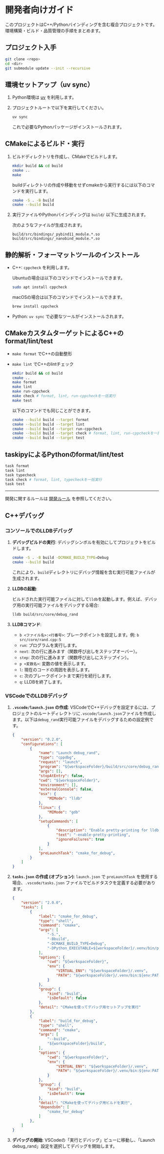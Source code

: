 # 開発者向けガイド

このプロジェクトはC++/Pythonバインディングを含む複合プロジェクトです。環境構築・ビルド・品質管理の手順をまとめます。

## プロジェクト入手

``` sh
git clone <repo>
cd <dir>
git submodule update --init --recursive
```

## 環境セットアップ（uv sync）

1. Python環境は [uv](https://github.com/astral-sh/uv) を利用します。
2. プロジェクトルートで以下を実行してください。

    ```sh
    uv sync
    ```

    これで必要なPythonパッケージがインストールされます。

## CMakeによるビルド・実行

1. ビルドディレクトリを作成し、CMakeでビルドします。

    ```sh
    mkdir build && cd build
    cmake ..
    make
    ```

    buildディレクトリの作成や移動をせずcmakeから実行するには以下のコマンドを実行します。

    ```sh
    cmake -S . -B build
    cmake --build build
    ```

2. 実行ファイルやPythonバインディングは `build/` 以下に生成されます。

    次のようなファイルが生成されます。

    ``` text
    build/src/bindings/_pybind11_module.*.so
    build/src/bindings/_nanobind_module.*.so
    ```

## 静的解析・フォーマットツールのインストール

- C++: `cppcheck` を利用します。

    Ubuntuの場合は以下のコマンドでインストールできます。

    ```sh
    sudo apt install cppcheck
    ```

    macOSの場合は以下のコマンドでインストールできます。

    ```sh
    brew install cppcheck
    ```

- Python: `uv sync` で必要なツールがインストールされます。

## CMakeカスタムターゲットによるC++のformat/lint/test

- `make format` でC++の自動整形
- `make lint` でC++のlintチェック

    ```sh
    mkdir build && cd build
    cmake ..
    make format
    make lint
    make run-cppcheck
    make check # format, lint, run-cppcheckを一括実行
    make test
    ```

    以下のコマンドでも同じことができます。

    ```sh
    cmake --build build --target format
    cmake --build build --target lint
    cmake --build build --target run-cppcheck
    cmake --build build --target check # format, lint, run-cppcheckを一括実行
    cmake --build build --target test
    ```

## taskipyによるPythonのformat/lint/test

```sh
task format
task lint
task typecheck
task check # format, lint, typecheckを一括実行
task test
```

---

開発に関するルールは [開発ルール](development-rules.md) を参照してください。

## C++デバッグ

### コンソールでのLLDBデバッグ

1. **デバッグビルドの実行**:
    デバッグシンボルを有効にしてプロジェクトをビルドします。

    ```bash
    cmake -S . -B build -DCMAKE_BUILD_TYPE=Debug
    cmake --build build
    ```

    これにより、`build`ディレクトリにデバッグ情報を含む実行可能ファイルが生成されます。

2. **LLDBの起動**:

    ビルドされた実行可能ファイルに対して`lldb`を起動します。例えば、デバッグ用の実行可能ファイルをデバッグする場合:

    ```bash
    lldb build/src/core/debug_rand
    ```

3. **LLDBコマンド**:
    - `b <ファイル名>:<行番号>`: ブレークポイントを設定します。例: `b src/core/rand.cpp:5`
    - `run`: プログラムを実行します。
    - `next`: 次の行に進みます（関数呼び出しをステップオーバー）。
    - `step`: 次の行に進みます（関数呼び出しにステップイン）。
    - `p <変数名>`: 変数の値を表示します。
    - `l`: 現在のコードの周囲を表示します。
    - `c`: 次のブレークポイントまで実行を続行します。
    - `q`: LLDBを終了します。

### VSCodeでのLLDBデバッグ

1. **`.vscode/launch.json` の作成**:
    VSCodeでC++デバッグを設定するには、プロジェクトのルートディレクトリに`.vscode/launch.json`ファイルを作成します。以下は`debug_rand`実行可能ファイルをデバッグするための設定例です。

    ```json:launch.json
    {
        "version": "0.2.0",
        "configurations": [
            {
                "name": "Launch debug_rand",
                "type": "cppdbg",
                "request": "launch",
                "program": "${workspaceFolder}/build/src/core/debug_rand",
                "args": [],
                "stopAtEntry": false,
                "cwd": "${workspaceFolder}",
                "environment": [],
                "externalConsole": false,
                "osx": {
                    "MIMode": "lldb"
                },
                "linux": {
                    "MIMode": "gdb"
                },
                "setupCommands": [
                    {
                        "description": "Enable pretty-printing for lldb",
                        "text": "-enable-pretty-printing",
                        "ignoreFailures": true
                    }
                ],
                "preLaunchTask": "cmake_for_debug",
            }
        ]
    }
    ```

2. **`tasks.json` の作成 (オプション)**:
    `launch.json` で `preLaunchTask` を使用する場合、`.vscode/tasks.json` ファイルでビルドタスクを定義する必要があります。

    ```json
    {
        "version": "2.0.0",
        "tasks": [
            {
                "label": "cmake_for_debug",
                "type": "shell",
                "command": "cmake",
                "args": [
                    "-S.",
                    "-Bbuild",
                    "-DCMAKE_BUILD_TYPE=Debug",
                    "-DPython_EXECUTABLE=${workspaceFolder}/.venv/bin/python"
                ],
                "options": {
                    "cwd": "${workspaceFolder}",
                    "env": {
                        "VIRTUAL_ENV": "${workspaceFolder}/.venv",
                        "PATH": "${workspaceFolder}/.venv/bin:${env:PATH}"
                    }
                },
                "group": {
                    "kind": "build",
                    "isDefault": false
                },
                "detail": "CMakeを使ってデバッグ用セットアップを実行"
            },
            {
                "label": "build_for_debug",
                "type": "shell",
                "command": "cmake",
                "args": [
                    "--build",
                    "${workspaceFolder}/build",
                ],
                "options": {
                    "cwd": "${workspaceFolder}",
                    "env": {
                        "VIRTUAL_ENV": "${workspaceFolder}/.venv",
                        "PATH": "${workspaceFolder}/.venv/bin:${env:PATH}"
                    }
                },
                "group": {
                    "kind": "build",
                    "isDefault": true
                },
                "detail": "CMakeを使ってデバッグ用ビルドを実行",
                "dependsOn": [
                    "cmake_for_debug"
                ]
            },
        ]
    }
    ```

3. **デバッグの開始**:
    VSCodeの「実行とデバッグ」ビューに移動し、「Launch debug_rand」設定を選択してデバッグを開始します。
